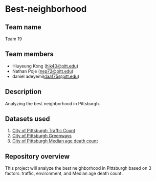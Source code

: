 # Best-neighborhood

## Team name
Team 19

## Team members
* Hiuyeung Kong (hik40@pitt.edu)
* Nathan Poje (nep72@pitt.edu)
* daniel adeyemi(daa175@pitt.edu)

## Description
Analyzing the best neighborhood in Pittsburgh.

## Datasets used
1. [City of Pittsburgh Traffic Count](https://data.wprdc.org/dataset/traffic-count-data-city-of-pittsburgh)
2. [City of Pittsburgh Greenways](https://data.wprdc.org/dataset/greenways)
3. [City of Pittsburgh Median age death count](https://data.wprdc.org/dataset/median-age-death)


## Repository overview
This project will analyze the best neighborhood in Pittsburgh based on 3 factors: traffic, environment, and Median age death count.

